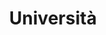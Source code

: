 ---
title: Università
summary: Contains project and studies of my Computer Engineering journey.
# description: 
---